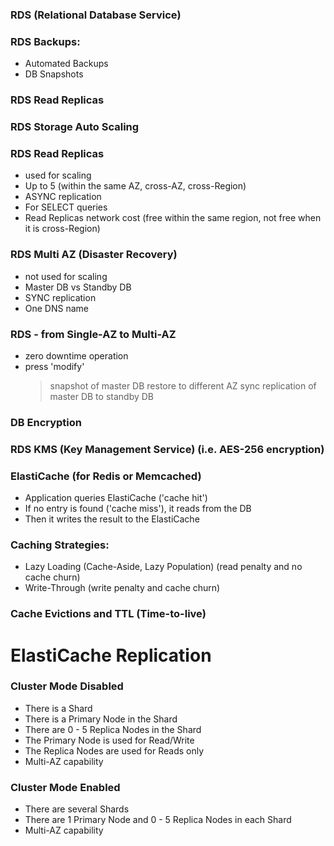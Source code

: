 ### RDS (Relational Database Service)

### RDS Backups:
- Automated Backups
- DB Snapshots

### RDS Read Replicas

### RDS Storage Auto Scaling

### RDS Read Replicas
- used for scaling
- Up to 5 (within the same AZ, cross-AZ, cross-Region)
- ASYNC replication
- For SELECT queries
- Read Replicas network cost (free within the same region, not free when it is cross-Region)

### RDS Multi AZ (Disaster Recovery)
- not used for scaling
- Master DB vs Standby DB
- SYNC replication
- One DNS name

### RDS - from Single-AZ to Multi-AZ
- zero downtime operation
- press 'modify'
    > snapshot of master DB
    > restore to different AZ
    > sync replication of master DB to standby DB


### DB Encryption
### RDS KMS (Key Management Service) (i.e. AES-256 encryption)





### ElastiCache (for Redis or Memcached)
- Application queries ElastiCache ('cache hit')
- If no entry is found ('cache miss'), it reads from the DB
- Then it writes the result to the ElastiCache


### Caching Strategies:
- Lazy Loading (Cache-Aside, Lazy Population) (read penalty and no cache churn)
- Write-Through (write penalty and cache churn)


### Cache Evictions and TTL (Time-to-live)


# ElastiCache Replication
### Cluster Mode Disabled
- There is a Shard
- There is a Primary Node in the Shard
- There are 0 - 5 Replica Nodes in the Shard
- The Primary Node is used for Read/Write
- The Replica Nodes are used for Reads only
- Multi-AZ capability

### Cluster Mode Enabled
- There are several Shards
- There are 1 Primary Node and 0 - 5 Replica Nodes in each Shard
- Multi-AZ capability
